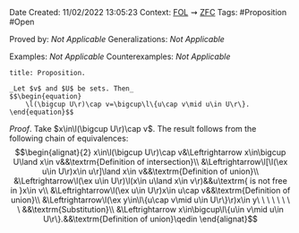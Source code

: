 <br />
<br />

Date Created: 11/02/2022 13:05:23
Context: [$\textrm{FOL}$](obsidian://open?file=First%20Order%20Logic)$\,\,\rightsquigarrow\,\,$[$\textrm{ZFC}$](obsidian://open?file=Zermelo-Fraenkel%20Set%20Theory%20with%20Choice)
Tags: #Proposition #Open 

Proved by: _Not Applicable_
Generalizations: _Not Applicable_

Examples: _Not Applicable_
Counterexamples: _Not Applicable_

``` ad-Proposition
title: Proposition.

_Let $v$ and $U$ be sets. Then_
$$\begin{equation}
    \l(\bigcup U\r)\cap v=\bigcup\l\{u\cap v\mid u\in U\r\}.
\end{equation}$$

```

_Proof_. Take $x\in\l(\bigcup U\r)\cap v$. The result follows from the following chain of equivalences:
$$\begin{alignat}{2}
    x\in\l(\bigcup U\r)\cap v&\Leftrightarrow x\in\bigcup U\land x\in v&&\textrm{Definition of intersection}\\
    &\Leftrightarrow\l[\l(\ex u\in U\r)x\in u\r]\land x\in v&&\textrm{Definition of union}\\
    &\Leftrightarrow\l(\ex u\in U\r)\l(x\in u\land x\in v\r)&&u\textrm{ is not free in }x\in v\\
    &\Leftrightarrow\l(\ex u\in U\r)x\in u\cap v&&\textrm{Definition of union}\\
    &\Leftrightarrow\l(\ex y\in\l\{u\cap v\mid u\in U\r\}\r)x\in y\ \ \ \ \ \ \ \ &&\textrm{Substitution}\\
    &\Leftrightarrow x\in\bigcup\l\{u\in v\mid u\in U\r\}.&&\textrm{Definition of union}\qedin
\end{alignat}$$
